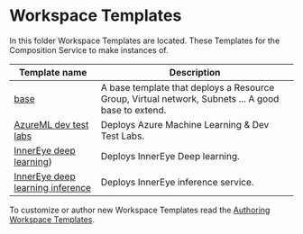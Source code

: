 # Workspace Templates

In this folder Workspace Templates are located. These Templates for the Composition Service to make instances of.

| Template name | Description |
| --- | --- |
| [base](../../docs/workspace-templates/workspaces/base.md) | A base template that deploys a Resource Group, Virtual network, Subnets ... A good base to extend. |
| [AzureML dev test labs](../../docs/workspace-templates/workspaces/azure-ml-dev-test-labs.md) | Deploys Azure Machine Learning & Dev Test Labs. |
| [InnerEye deep learning](../../docs/workspace-templates/workspaces/inner-eye-deep-learning.md)) | Deploys InnerEye Deep learning. |
| [InnerEye deep learning inference](../../docs/workspace-templates/workspaces/inner-eye-deep-learning-inferencing.md) | Deploys InnerEye inference service. |

To customize or author new Workspace Templates read the [Authoring Workspace Templates](../../docs/tre-workspace-authors/authoring-workspace-templates.md).
